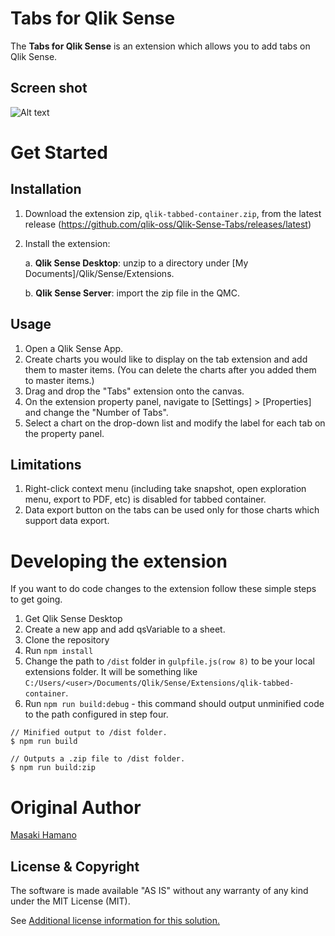 # Tabs for Qlik Sense
The **Tabs for Qlik Sense** is an extension which allows you to add tabs on Qlik Sense.

## Screen shot

![Alt text](./images/Demo.png)

# Get Started

## Installation
1. Download the extension zip, `qlik-tabbed-container.zip`, from the latest release (https://github.com/qlik-oss/Qlik-Sense-Tabs/releases/latest)
2. Install the extension:

    a. **Qlik Sense Desktop**: unzip to a directory under [My Documents]/Qlik/Sense/Extensions.
    
    b. **Qlik Sense Server**: import the zip file in the QMC.

## Usage
1. Open a Qlik Sense App.
2. Create charts you would like to display on the tab extension and add them to master items. (You can delete the charts after you added them to master items.)
3. Drag and drop the "Tabs" extension onto the canvas.
4. On the extension property panel, navigate to [Settings] > [Properties] and change the "Number of Tabs".
5. Select a chart on the drop-down list and modify the label for each tab on the property panel.

## Limitations
1. Right-click context menu (including take snapshot, open exploration menu, export to PDF, etc) is disabled for tabbed container.
2. Data export button on the tabs can be used only for those charts which support data export.

# Developing the extension

If you want to do code changes to the extension follow these simple steps to get going.

1. Get Qlik Sense Desktop
1. Create a new app and add qsVariable to a sheet.
2. Clone the repository
3. Run `npm install`
4. Change the path to `/dist` folder in `gulpfile.js(row 8)` to be your local extensions folder. It will be something like `C:/Users/<user>/Documents/Qlik/Sense/Extensions/qlik-tabbed-container`.
5. Run `npm run build:debug` - this command should output unminified code to the path configured in step four.

```
// Minified output to /dist folder.
$ npm run build
```

```
// Outputs a .zip file to /dist folder.
$ npm run build:zip
```

# Original Author
[Masaki Hamano](https://github.com/mhamano)

## License & Copyright
The software is made available "AS IS" without any warranty of any kind under the MIT License (MIT).

See [Additional license information for this solution.](LICENSE.md)
